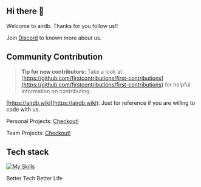
## Hi there 👋

Welcome to airdb.  Thanks for you follow us!! 

Join [Discord](https://discord.gg/Mp4xttEqnF) to known more about us.

## Community Contribution

> **Tip for new contributors:**
> Take a look at [https://github.com/firstcontributions/first-contributions](https://github.com/firstcontributions/first-contributions) for helpful information on contributing.

[https://airdb.wiki](https://airdb.wiki): Just for reference if you are willing to code with us.

Personal Projects:  [Checkout!](https://airdb.wiki/mgmt/team/contribution/personal_project.html)

Team Projects:  [Checkout!](https://airdb.wiki/mgmt/team/contribution/team_project.html)

## Tech stack
[![My Skills](https://skillicons.dev/icons?i=github,aws,gcp,azure,linux,bash,vim,git,kubernetes,docker,jenkins,nginx,grafana,vscode,nodejs,vscode,c,vue,go,lua,unity,ts,py,figma,svg,ps&perline=8)](https://skillicons.dev)


<!--

**Here are some ideas to get you started:**

🙋‍♀️ A short introduction - what is your organization all about?
🌈 Contribution guidelines - how can the community get involved?
👩‍💻 Useful resources - where can the community find your docs? Is there anything else the community should know?
🍿 Fun facts - what does your team eat for breakfast?
🧙 Remember, you can do mighty things with the power of [Markdown](https://docs.github.com/github/writing-on-github/getting-started-with-writing-and-formatting-on-github/basic-writing-and-formatting-syntax)
-->

Better Tech Better Life
